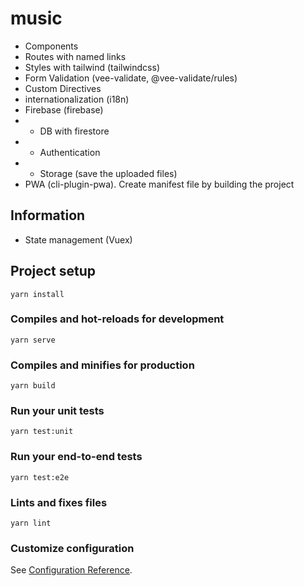 # music

* Components
* Routes with named links 
* Styles with tailwind (tailwindcss)
* Form Validation (vee-validate, @vee-validate/rules)
* Custom Directives   
* internationalization (i18n)
* Firebase (firebase)
* * DB with firestore
* * Authentication
* * Storage (save the uploaded files)
* PWA (cli-plugin-pwa). Create manifest file by building the project

## Information
* State management (Vuex)

## Project setup
```
yarn install
```

### Compiles and hot-reloads for development
```
yarn serve
```

### Compiles and minifies for production
```
yarn build
```

### Run your unit tests
```
yarn test:unit
```

### Run your end-to-end tests
```
yarn test:e2e
```

### Lints and fixes files
```
yarn lint
```

### Customize configuration
See [Configuration Reference](https://cli.vuejs.org/config/).
